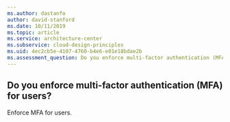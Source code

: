 ```yaml
---
ms.author: dastanfo
author: david-stanford
ms.date: 10/11/2019
ms.topic: article
ms.service: architecture-center
ms.subservice: cloud-design-principles
ms.uid: 4ec2cb5e-4107-4760-b4e6-e01e18bdae2b
ms.assessment_question: Do you enforce multi-factor authentication (MFA) for users?
---
```

## Do you enforce multi-factor authentication (MFA) for users?

Enforce MFA for users.
